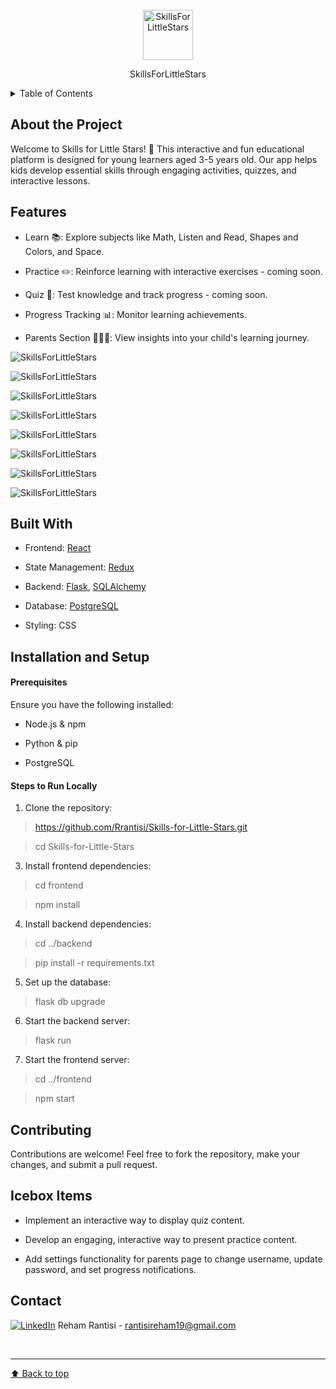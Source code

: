 <!-- PROJECT LOGO -->
<br />
<div align="center">
    <img src="frontend/src/images/logo.png" alt="SkillsForLittleStars" width="80" height="80">
    <p>SkillsForLittleStars</p>
</div>

<!-- TABLE OF CONTENTS -->

<details>
  <summary>Table of Contents</summary>

  <ol>
    <li><a href="#about-the-project">About The Project</a>
    <li><a href="#features">Features</a></li>
    <li><a href="#built-with">Built With</a></li>
    <li><a href="#installation-and-setup">Installation & Setup</a></li>
    <li><a href="#contributing">Contributing</a></li>
    <li><a href="#icebox-items">Ice Box Items</a></li>
    <li><a href="#contact">Contact</a></li>
  </ol>
</details>

<!-- CONTENT -->

## About the Project

Welcome to Skills for Little Stars! 🎉 This interactive and fun educational platform is designed for young learners aged 3-5 years old. Our app helps kids develop essential skills through engaging activities, quizzes, and interactive lessons.

## Features

- Learn 📚: Explore subjects like Math, Listen and Read, Shapes and Colors, and Space.

- Practice ✏️: Reinforce learning with interactive exercises - coming soon.

- Quiz 🧠: Test knowledge and track progress - coming soon.

- Progress Tracking 📊: Monitor learning achievements.

- Parents Section 👨‍👩‍👧: View insights into your child's learning journey.

![SkillsForLittleStars](/frontend/src/images/1.png)

![SkillsForLittleStars](/frontend/src/images/2.png)

![SkillsForLittleStars](/frontend/src/images/3.png)

![SkillsForLittleStars](/frontend/src/images/4.png)

![SkillsForLittleStars](/frontend/src/images/5.png)

![SkillsForLittleStars](/frontend/src/images/6.png)

![SkillsForLittleStars](/frontend/src/images/8.png)

![SkillsForLittleStars](/frontend/src/images/9.png)


## Built With

- Frontend: [React](https://reactjs.org/)

- State Management: [Redux](https://redux.js.org/)

- Backend: [Flask](https://flask.palletsprojects.com/en/stable/), [SQLAlchemy](https://docs.sqlalchemy.org/en/20/)

- Database: [PostgreSQL](https://www.postgresql.org/docs/)

- Styling: CSS

## Installation and Setup

#### Prerequisites

Ensure you have the following installed:

- Node.js & npm

- Python & pip

- PostgreSQL

#### Steps to Run Locally
1. Clone the repository:
> https://github.com/Rrantisi/Skills-for-Little-Stars.git

> cd Skills-for-Little-Stars

3. Install frontend dependencies:
> cd frontend

> npm install

4. Install backend dependencies:
> cd ../backend

> pip install -r requirements.txt

5. Set up the database:
> flask db upgrade

6. Start the backend server:
> flask run

7. Start the frontend server:
> cd ../frontend

> npm start


## Contributing

Contributions are welcome! Feel free to fork the repository, make your changes, and submit a pull request.

## Icebox Items

- Implement an interactive way to display quiz content.

- Develop an engaging, interactive way to present practice content.

- Add settings functionality for parents page to change username, update password, and set progress notifications.

## Contact

[![LinkedIn](https://img.shields.io/badge/-LinkedIn-blue?style=flat-square&logo=Linkedin&logoColor=white&link=https://www.linkedin.com/in/rehamrantisi/)](https://www.linkedin.com/in/rehamrantisi/) Reham Rantisi - rantisireham19@gmail.com

<br><hr>
[:arrow_up: Back to top](#SkillsForLittleStars)
